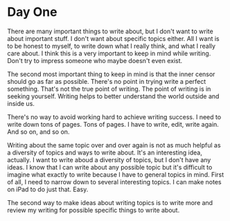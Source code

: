 # Day One

There are many important things to write about, but I don't want to write about important stuff. I don't want about specific topics either. All I want is to be honest to myself, to write down what I really think, and what I really care about. I think this is a very important to keep in mind while writing. Don't try to impress someone who maybe doesn't even exist.

The second most important thing to keep in mind is that the inner censor should go as far as possible. There's no point in trying write a perfect something. That's not the true point of writing. The point of writing is in seeking yourself. Writing helps to better understand the world outside and inside us.

There's no way to avoid working hard to achieve writing success. I need to write down tons of pages. Tons of pages. I have to write, edit, write again. And so on, and so on.

Writing about the same topic over and over again is not as much helpful as a diversity of topics and ways to write about. It's an interesting idea, actually. I want to write aboud a diversity of topics, but I don't have any ideas. I know that I can write about any possible topic but it's difficult to imagine what exactly to write because I have to general topics in mind. First of all, I need to narrow down to several interesting topics. I can make notes on iPad to do just that. Easy.

The second way to make ideas about writing topics is to write more and review my writing for possible specific things to write about.
